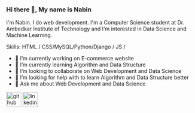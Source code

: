 ### Hi there 👋, My name is Nabin
I'm Nabin. I do web development. I'm a Computer Science student at Dr. Ambedkar Institute of Technology and I'm interested in Data Science and Machine Learning.

Skills:  HTML / CSS/MySQL/Python/Django / JS /

- 🔭 I’m currently working on E-commerce website 
- 🌱 I’m currently learning Algorithm and Data Structure 
- 👯 I’m looking to collaborate on Web Development and Data Science 
- 🤔 I’m looking for help with to learn Algorithm and Data Structure better 
- 💬 Ask me about Web Development and Data Science 


[<img src='https://cdn.jsdelivr.net/npm/simple-icons@3.0.1/icons/github.svg' alt='github' height='40'>](https://github.com/NabinKhadka1)  [<img src='https://cdn.jsdelivr.net/npm/simple-icons@3.0.1/icons/linkedin.svg' alt='linkedin' height='40'>](https://www.linkedin.com/in/nabin-khadka-782b85192//)  

